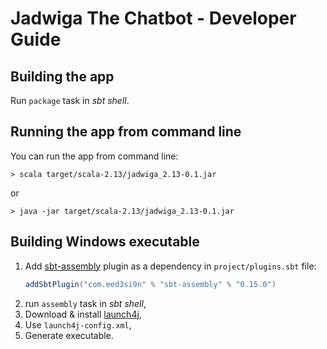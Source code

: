 # Jadwiga The Chatbot - Developer Guide

## Building the app

Run `package` task in *sbt shell*.

## Running the app from command line

You can run the app from command line:

```shell
> scala target/scala-2.13/jadwiga_2.13-0.1.jar
```

or 

```shell
> java -jar target/scala-2.13/jadwiga_2.13-0.1.jar
```

## Building Windows executable

1. Add [sbt-assembly](https://github.com/sbt/sbt-assembly) plugin as a dependency in `project/plugins.sbt` file:  
    ```scala
    addSbtPlugin("com.eed3si9n" % "sbt-assembly" % "0.15.0")
    ```
1. run `assembly` task in *sbt shell*, 
1. Download & install [launch4j](http://launch4j.sourceforge.net/),
1. Use `launch4j-config.xml`,
1. Generate executable.
